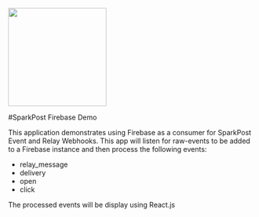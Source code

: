 <a href="https://www.sparkpost.com"><img src="https://www.sparkpost.com/sites/default/files/attachments/SparkPost_Logo_2-Color_Gray-Orange_RGB.svg" width="200px"/></a>

#SparkPost Firebase Demo

This application demonstrates using Firebase as a consumer for SparkPost Event and Relay Webhooks. This app will listen for raw-events to be added to a Firebase instance and then process the following events:
* relay_message
* delivery
* open
* click

The processed events will be display using React.js
